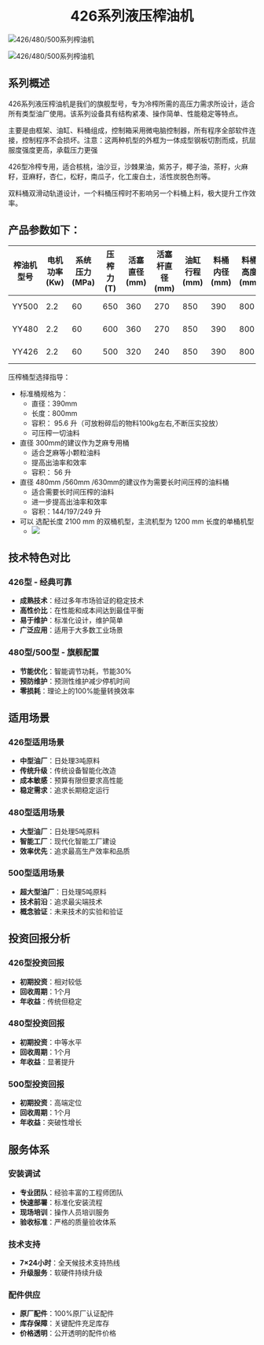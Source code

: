 #  <center> 426系列液压榨油机</center>

![426/480/500系列榨油机](/images/355-500-series.jpg)

![426/480/500系列榨油机](https://i.postimg.cc/B37vQBfQ/202509021407809.png?dl=1)
## 系列概述

426系列液压榨油机是我们的旗舰型号，专为冷榨所需的高压力需求所设计，适合所有类型油厂使用。该系列设备具有结构紧凑、操作简单、性能稳定等特点。

主要是由框架、油缸、料桶组成，控制箱采用微电脑控制器，所有程序全部软件连接，控制程序不会损坏。注意：这两种机型的外框为一体成型钢板切割而成，抗屈服度强度更高，承载压力更强

426型冷榨专用，适合核桃，油沙豆，沙棘果油，紫苏子，椰子油，茶籽，火麻籽，亚麻籽，杏仁，松籽，南瓜子，化工废白土，活性炭脱色剂等。

双料桶双滑动轨道设计，一个料桶压榨时不影响另一个料桶上料，极大提升工作效率。

## 产品参数如下：
| 榨油机型号 | 电机功率 (Kw) | 系统压力 (MPa) | 压榨力 (T) | 活塞直径 (mm) | 活塞杆直径 (mm) | 油缸行程 (mm) | 料桶内径 (mm) | 料桶高度 (mm) | 油榨重量 (KG) | 整机重量 (T) | 外形尺寸 (mm)       |
|------------|---------------|----------------|------------|----------------|------------------|----------------|----------------|----------------|----------------|----------------|----------------------|
| YY500      | 2.2           | 60             | 650        | 360            | 270              | 850            | 390            | 800            | 5-100         | 3.5-4.1        | 1200*1200*2700       |
| YY480      | 2.2           | 60             | 600        | 360            | 270              | 850            | 390            | 800            | 5-100         | 2.6-3.3        | 1200*1200*2700       |
| YY426      | 2.2           | 60             | 500        | 320            | 240              | 850            | 390            | 800            | 5-100         | 2.4-3.1        | 1200*1200*2700       |

压榨桶型选择指导：
+ 标准桶规格为：
  - 直径：390mm
  - 长度：800mm
  - 容积： 95.6 升（可放粉碎后的物料100kg左右,不断压实投放）
  - 可压榨一切油料
+ 直径 300mm的建议作为芝麻专用桶
    - 适合芝麻等小颗粒油料
    - 提高出油率和效率
    - 容积： 56 升
+ 直径 480mm /560mm /630mm的建议作为需要长时间压榨的油料桶
    - 适合需要长时间压榨的油料
    - 进一步提高出油率和效率
    - 容积：144/197/249 升
+ 可以 选配长度 2100 mm 的双桶机型，主流机型为 1200 mm 长度的单桶机型
    + ![](https://i.postimg.cc/FrLVzsz9/202509021358425.png?dl=1)
## 技术特色对比

### 426型 - 经典可靠
- **成熟技术**：经过多年市场验证的稳定技术
- **高性价比**：在性能和成本间达到最佳平衡
- **易于维护**：标准化设计，维护简单
- **广泛应用**：适用于大多数工业场景

### 480型/500型 - 旗舰配置  
- **节能优化**：智能调节功耗，节能30%
- **预防维护**：预测性维护减少停机时间
- **零损耗**：理论上的100%能量转换效率


## 适用场景

### 426型适用场景
- **中型油厂**：日处理3吨原料
- **传统升级**：传统设备智能化改造
- **成本敏感**：预算有限但要求高性能
- **稳定需求**：追求长期稳定运行

### 480型适用场景
- **大型油厂**：日处理5吨原料
- **智能工厂**：现代化智能工厂建设
- **效率优先**：追求最高生产效率和品质

### 500型适用场景
- **超大型油厂**：日处理5吨原料
- **技术前沿**：追求最尖端技术
- **概念验证**：未来技术的实验和验证

## 投资回报分析

### 426型投资回报
- **初期投资**：相对较低
- **回收周期**：1个月
- **年收益**：传统但稳定


### 480型投资回报
- **初期投资**：中等水平
- **回收周期**：1个月
- **年收益**：显著提升


### 500型投资回报
- **初期投资**：高端定位
- **回收周期**：1个月
- **年收益**：突破性增长


## 服务体系

### 安装调试
- **专业团队**：经验丰富的工程师团队
- **快速部署**：标准化安装流程
- **现场培训**：操作人员培训服务
- **验收标准**：严格的质量验收体系

### 技术支持
- **7×24小时**：全天候技术支持热线
- **升级服务**：软硬件持续升级

### 配件供应
- **原厂配件**：100%原厂认证配件
- **库存保障**：关键配件充足库存
- **价格透明**：公开透明的配件价格



